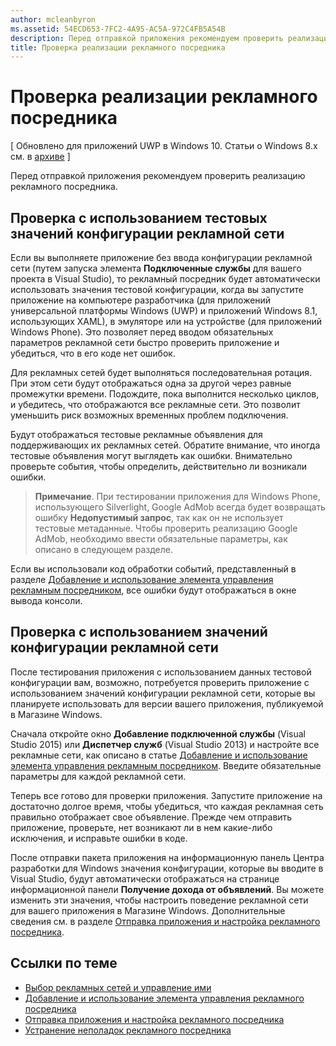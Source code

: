 ```yaml
---
author: mcleanbyron
ms.assetid: 54ECD653-7FC2-4A95-AC5A-972C4FB5A54B
description: Перед отправкой приложения рекомендуем проверить реализацию рекламного посредника.
title: Проверка реализации рекламного посредника
---
```


# Проверка реализации рекламного посредника


\[ Обновлено для приложений UWP в Windows 10. Статьи о Windows 8.x см. в [архиве](http://go.microsoft.com/fwlink/p/?linkid=619132) \]

Перед отправкой приложения рекомендуем проверить реализацию рекламного посредника.

## Проверка с использованием тестовых значений конфигурации рекламной сети


Если вы выполняете приложение без ввода конфигурации рекламной сети (путем запуска элемента **Подключенные службы** для вашего проекта в Visual Studio), то рекламный посредник будет автоматически использовать значения тестовой конфигурации, когда вы запустите приложение на компьютере разработчика (для приложений универсальной платформы Windows (UWP) и приложений Windows 8.1, использующих XAML), в эмуляторе или на устройстве (для приложений Windows Phone). Это позволяет перед вводом обязательных параметров рекламной сети быстро проверить приложение и убедиться, что в его коде нет ошибок.

Для рекламных сетей будет выполняться последовательная ротация. При этом сети будут отображаться одна за другой через равные промежутки времени. Подождите, пока выполнится несколько циклов, и убедитесь, что отображаются все рекламные сети. Это позволит уменьшить риск возможных временных проблем подключения.

Будут отображаться тестовые рекламные объявления для поддерживающих их рекламных сетей. Обратите внимание, что иногда тестовые объявления могут выглядеть как ошибки. Внимательно проверьте события, чтобы определить, действительно ли возникали ошибки.

> **Примечание**. При тестировании приложения для Windows Phone, использующего Silverlight, Google AdMob всегда будет возвращать ошибку **Недопустимый запрос**, так как он не использует тестовые метаданные. Чтобы проверить реализацию Google AdMob, необходимо ввести обязательные параметры, как описано в следующем разделе.

 

Если вы использовали код обработки событий, представленный в разделе [Добавление и использование элемента управления рекламным посредником](add-and-use-the-ad-mediator-control.md), все ошибки будут отображаться в окне вывода консоли.

## Проверка с использованием значений конфигурации рекламной сети


После тестирования приложения с использованием данных тестовой конфигурации вам, возможно, потребуется проверить приложение с использованием значений конфигурации рекламной сети, которые вы планируете использовать для версии вашего приложения, публикуемой в Магазине Windows.

Сначала откройте окно **Добавление подключенной службы** (Visual Studio 2015) или **Диспетчер служб** (Visual Studio 2013) и настройте все рекламные сети, как описано в статье [Добавление и использование элемента управления рекламным посредником](add-and-use-the-ad-mediator-control.md). Введите обязательные параметры для каждой рекламной сети.

Теперь все готово для проверки приложения. Запустите приложение на достаточно долгое время, чтобы убедиться, что каждая рекламная сеть правильно отображает свое объявление. Прежде чем отправить приложение, проверьте, нет возникают ли в нем какие-либо исключения, и исправьте ошибки в коде.

После отправки пакета приложения на информационную панель Центра разработки для Windows значения конфигурации, которые вы вводите в Visual Studio, будут автоматически отображаться на странице информационной панели **Получение дохода от объявлений**. Вы можете изменить эти значения, чтобы настроить поведение рекламной сети для вашего приложения в Магазине Windows. Дополнительные сведения см. в разделе [Отправка приложения и настройка рекламного посредника](submit-your-app-and-configure-ad-mediation.md).

## Ссылки по теме

* [Выбор рекламных сетей и управление ими](select-and-manage-your-ad-networks.md)
* [Добавление и использование элемента управления рекламного посредника](add-and-use-the-ad-mediator-control.md)
* [Отправка приложения и настройка рекламного посредника](submit-your-app-and-configure-ad-mediation.md)
* [Устранение неполадок рекламного посредника](troubleshoot-ad-mediation.md)
 

 


<!--HONumber=May16_HO2-->


